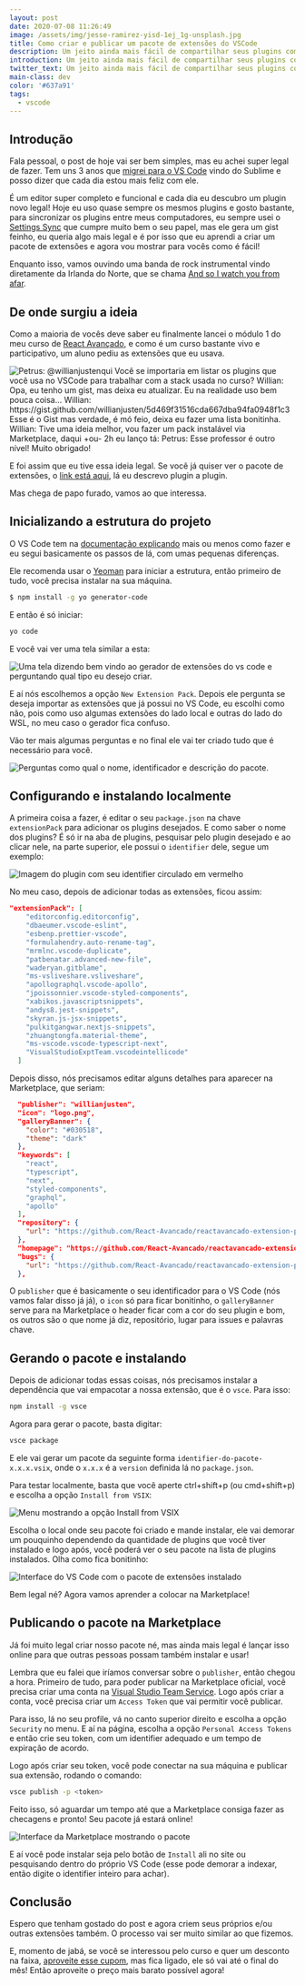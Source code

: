 ```yaml
---
layout: post
date: 2020-07-08 11:26:49
image: /assets/img/jesse-ramirez-yisd-1ej_1g-unsplash.jpg
title: Como criar e publicar um pacote de extensões do VSCode
description: Um jeito ainda mais fácil de compartilhar seus plugins com os outros.
introduction: Um jeito ainda mais fácil de compartilhar seus plugins com os outros.
twitter_text: Um jeito ainda mais fácil de compartilhar seus plugins com os outros.
main-class: dev
color: '#637a91'
tags:
  - vscode
---
```


## Introdução

Fala pessoal, o post de hoje vai ser bem simples, mas eu achei super legal de fazer. Tem uns 3 anos que [migrei para o VS Code](https://willianjusten.com.br/migrei-para-o-vscode-e-estou-feliz/) vindo do Sublime e posso dizer que cada dia estou mais feliz com ele.

É um editor super completo e funcional e cada dia eu descubro um plugin novo legal! Hoje eu uso quase sempre os mesmos plugins e gosto bastante, para sincronizar os plugins entre meus computadores, eu sempre usei o [Settings Sync](https://marketplace.visualstudio.com/items?itemName=Shan.code-settings-sync) que cumpre muito bem o seu papel, mas ele gera um gist feinho, eu queria algo mais legal e é por isso que eu aprendi a criar um pacote de extensões e agora vou mostrar para vocês como é fácil!

Enquanto isso, vamos ouvindo uma banda de rock instrumental vindo diretamente da Irlanda do Norte, que se chama [And so I watch you from afar](https://open.spotify.com/artist/7qKMNwlACMZOUdMG3acwst?si=WGQVbOOwT7CJcIWD3s6Tlw).

## De onde surgiu a ideia

Como a maioria de vocês deve saber eu finalmente lancei o módulo 1 do meu curso de [React Avançado](https://reactavancado.com.br/?blog_post=1), e como é um curso bastante vivo e participativo, um aluno pediu as extensões que eu usava.

![Petrus: @willianjustenqui Você se importaria em listar os plugins que você usa no VSCode para trabalhar com a stack usada no curso? Willian: Opa, eu tenho um gist, mas deixa eu atualizar. Eu na realidade uso bem pouca coisa...    Willian: https://gist.github.com/willianjusten/5d469f31516cda667dba94fa0948f1c3 Esse é o Gist mas verdade, é mó feio, deixa eu fazer uma lista bonitinha. Willian: Tive uma ideia melhor, vou fazer um pack instalável via Marketplace, daqui +ou- 2h eu lanço tá:  Petrus: Esse professor é outro nível! Muito obrigado!](/assets/img/extension-1.png)

E foi assim que eu tive essa ideia legal. Se você já quiser ver o pacote de extensões, o [link está aqui](https://marketplace.visualstudio.com/items?itemName=willianjusten.reactavancado-extension-pack), lá eu descrevo plugin a plugin.

Mas chega de papo furado, vamos ao que interessa.

## Inicializando a estrutura do projeto

O VS Code tem na [documentação explicando](https://code.visualstudio.com/blogs/2017/03/07/extension-pack-roundup) mais ou menos como fazer e eu segui basicamente os passos de lá, com umas pequenas diferenças.

Ele recomenda usar o [Yeoman](https://yeoman.io/) para iniciar a estrutura, então primeiro de tudo, você precisa instalar na sua máquina.

```bash
$ npm install -g yo generator-code
```

E então é só iniciar:

```bash
yo code
```

E você vai ver uma tela similar a esta:

![Uma tela dizendo bem vindo ao gerador de extensões do vs code e perguntando qual tipo eu desejo criar.](/assets/img/extension-2.png)

E aí nós escolhemos a opção `New Extension Pack`. Depois ele pergunta se deseja importar as extensões que já possui no VS Code, eu escolhi como não, pois como uso algumas extensões do lado local e outras do lado do WSL, no meu caso o gerador fica confuso.

Vão ter mais algumas perguntas e no final ele vai ter criado tudo que é necessário para você.

![Perguntas como qual o nome, identificador e descrição do pacote.](/assets/img/extension-3.png)

## Configurando e instalando localmente

A primeira coisa a fazer, é editar o seu `package.json` na chave `extensionPack` para adicionar os plugins desejados. E como saber o nome dos plugins? É só ir na aba de plugins, pesquisar pelo plugin desejado e ao clicar nele, na parte superior, ele possui o `identifier` dele, segue um exemplo:

![Imagem do plugin com seu identifier circulado em vermelho](/assets/img/inkedextension-4_li.jpg)

No meu caso, depois de adicionar todas as extensões, ficou assim:

```json
"extensionPack": [
    "editorconfig.editorconfig",
    "dbaeumer.vscode-eslint",
    "esbenp.prettier-vscode",
    "formulahendry.auto-rename-tag",
    "mrmlnc.vscode-duplicate",
    "patbenatar.advanced-new-file",
    "waderyan.gitblame",
    "ms-vsliveshare.vsliveshare",
    "apollographql.vscode-apollo",
    "jpoissonnier.vscode-styled-components",
    "xabikos.javascriptsnippets",
    "andys8.jest-snippets",
    "skyran.js-jsx-snippets",
    "pulkitgangwar.nextjs-snippets",
    "zhuangtongfa.material-theme",
    "ms-vscode.vscode-typescript-next",
    "VisualStudioExptTeam.vscodeintellicode"
  ]
```

Depois disso, nós precisamos editar alguns detalhes para aparecer na Marketplace, que seriam:

```json
  "publisher": "willianjusten",
  "icon": "logo.png",
  "galleryBanner": {
    "color": "#030518",
    "theme": "dark"
  },
  "keywords": [
    "react",
    "typescript",
    "next",
    "styled-components",
    "graphql",
    "apollo"
  ],
  "repository": {
    "url": "https://github.com/React-Avancado/reactavancado-extension-pack"
  },
  "homepage": "https://github.com/React-Avancado/reactavancado-extension-pack",
  "bugs": {
    "url": "https://github.com/React-Avancado/reactavancado-extension-pack/issues"
  },
```

O `publisher` que é basicamente o seu identificador para o VS Code (nós vamos falar disso já já), o `icon` só para ficar bonitinho, o `galleryBanner` serve para na Marketplace o header ficar com a cor do seu plugin e bom, os outros são o que nome já diz, repositório, lugar para issues e palavras chave.

## Gerando o pacote e instalando

Depois de adicionar todas essas coisas, nós precisamos instalar a dependência que vai empacotar a nossa extensão, que é o `vsce`. Para isso:

```bash
npm install -g vsce
```

Agora para gerar o pacote, basta digitar:

```bash
vsce package
```

E ele vai gerar um pacote da seguinte forma `identifier-do-pacote-x.x.x.vsix`, onde o `x.x.x` é a `version` definida lá no `package.json`.

Para testar localmente, basta que você aperte ctrl+shift+p (ou cmd+shift+p) e escolha a opção `Install from VSIX`:

![Menu mostrando a opção Install from VSIX](/assets/img/extension-5.png)

Escolha o local onde seu pacote foi criado e mande instalar, ele vai demorar um pouquinho dependendo da quantidade de plugins que você tiver instalado e logo após, você poderá ver o seu pacote na lista de plugins instalados. Olha como fica bonitinho:

![Interface do VS Code com o pacote de extensões instalado](/assets/img/extension-6.png)

Bem legal né? Agora vamos aprender a colocar na Marketplace!

## Publicando o pacote na Marketplace

Já foi muito legal criar nosso pacote né, mas ainda mais legal é lançar isso online para que outras pessoas possam também instalar e usar!

Lembra que eu falei que iríamos conversar sobre o `publisher`, então chegou a hora. Primeiro de tudo, para poder publicar na Marketplace oficial, você precisa criar uma conta na [Visual Studio Team Service](https://visualstudio.microsoft.com/team-services/). Logo após criar a conta, você precisa criar um `Access Token` que vai permitir você publicar.

Para isso, lá no seu profile, vá no canto superior direito e escolha a opção `Security` no menu. E aí na página, escolha a opção `Personal Access Tokens` e então crie seu token, com um identifier adequado e um tempo de expiração de acordo.

Logo após criar seu token, você pode conectar na sua máquina e publicar sua extensão, rodando o comando:

```bash
vsce publish -p <token>
```

Feito isso, só aguardar um tempo até que a Marketplace consiga fazer as checagens e pronto! Seu pacote já estará online!

![Interface da Marketplace mostrando o pacote](/assets/img/extension-7.png)

E aí você pode instalar seja pelo botão de `Install` ali no site ou pesquisando dentro do próprio VS Code (esse pode demorar a indexar, então digite o identifier inteiro para achar).

## Conclusão

Espero que tenham gostado do post e agora criem seus próprios e/ou outras extensões também. O processo vai ser muito similar ao que fizemos.

E, momento de jabá, se você se interessou pelo curso e quer um desconto na faixa, [aproveite esse cupom](https://www.udemy.com/course/react-avancado/?couponCode=2C411EA38BFBEE2145C1), mas fica ligado, ele só vai até o final do mês! Então aproveite o preço mais barato possível agora!
